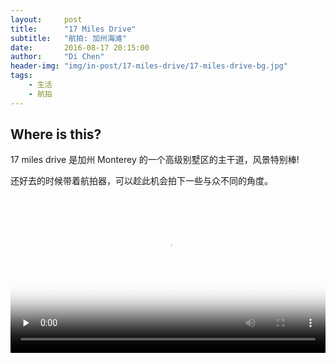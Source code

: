 ```yaml
---
layout:     post
title:      "17 Miles Drive"
subtitle:   "航拍: 加州海滩"
date:       2016-08-17 20:15:00
author:     "Di Chen"
header-img: "img/in-post/17-miles-drive/17-miles-drive-bg.jpg"
tags:
    - 生活
    - 航拍
---
```



## Where is this?

17 miles drive 是加州 Monterey 的一个高级别墅区的主干道，风景特别棒! 

还好去的时候带着航拍器，可以趁此机会拍下一些与众不同的角度。

<video width="100%" poster="/img/in-post/17-miles-drive/17-miles-drive-poster.jpg" controls="" preload="none" type="video/mp4">  
<source src="http://video.chendi.me/videos/17-Miles-Drive-medium.mp4">  
</video>

